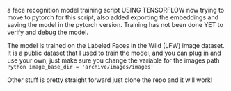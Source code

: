 a face recognition model training script USING TENSORFLOW
now trying to move to pytorch for this script, also added 
exporting the embeddings and saving the model in the pytorch 
version. Training has not been done YET to verify and debug the
model.

The model is trained on the Labeled Faces in the Wild (LFW) image dataset.
It is a public dataset that I used to train the model, and you can plug in 
and use your own, just make sure you change the variable for the images path 
```Python image_base_dir = 'archive/images/images'```

Other stuff is pretty straight forward just clone the repo and it will work!
